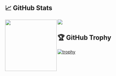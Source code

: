 ## 📈 GitHub Stats
<div>
  <img height="170" align="left" src="https://github-readme-stats.vercel.app/api?username=kamyu104&show_icons=true&theme=vue" />
  <img src="https://github-readme-stats.vercel.app/api/top-langs/?username=kamyu104&layout=compact&show_icons=true&theme=vue" />
</div>

## 🏆 GitHub Trophy
[![trophy](https://github-profile-trophy.vercel.app/?username=kamyu104&column=8)](https://github-profile-trophy.vercel.app/?username=kamyu104&column=8)
